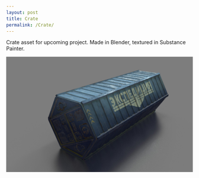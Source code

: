 ```yaml
---
layout: post
title: Crate
permalink: /Crate/
---
```

Crate asset for upcoming project. Made in Blender, textured in Substance Painter.

![Crate](/assets/crate.jpg/)
